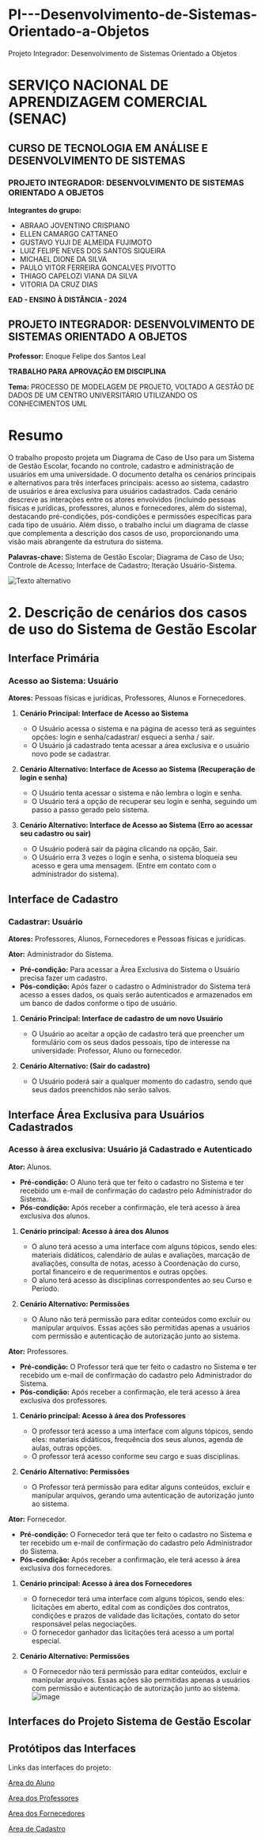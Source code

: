 # PI---Desenvolvimento-de-Sistemas-Orientado-a-Objetos
Projeto Integrador: Desenvolvimento de Sistemas Orientado a Objetos
# SERVIÇO NACIONAL DE APRENDIZAGEM COMERCIAL (SENAC)
## CURSO DE TECNOLOGIA EM ANÁLISE E DESENVOLVIMENTO DE SISTEMAS
### PROJETO INTEGRADOR: DESENVOLVIMENTO DE SISTEMAS ORIENTADO A OBJETOS

**Integrantes do grupo:**
- ABRAAO JOVENTINO CRISPIANO
- ELLEN CAMARGO CATTANEO
- GUSTAVO YUJI DE ALMEIDA FUJIMOTO
- LUIZ FELIPE NEVES DOS SANTOS SIQUEIRA
- MICHAEL DIONE DA SILVA
- PAULO VITOR FERREIRA GONCALVES PIVOTTO
- THIAGO CAPELOZI VIANA DA SILVA
- VITORIA DA CRUZ DIAS

**EAD - ENSINO À DISTÂNCIA - 2024**

## PROJETO INTEGRADOR: DESENVOLVIMENTO DE SISTEMAS ORIENTADO A OBJETOS
**Professor:** Enoque Felipe dos Santos Leal

**TRABALHO PARA APROVAÇÃO EM DISCIPLINA**

**Tema:** PROCESSO DE MODELAGEM DE PROJETO, VOLTADO A GESTÃO DE DADOS DE UM CENTRO UNIVERSITÁRIO UTILIZANDO OS CONHECIMENTOS UML

# Resumo

O trabalho proposto projeta um Diagrama de Caso de Uso para um Sistema de Gestão Escolar, focando no controle, cadastro e administração de usuários em uma universidade. O documento detalha os cenários principais e alternativos para três interfaces principais: acesso ao sistema, cadastro de usuários e área exclusiva para usuários cadastrados. Cada cenário descreve as interações entre os atores envolvidos (incluindo pessoas físicas e jurídicas, professores, alunos e fornecedores, além do sistema), destacando pré-condições, pós-condições e permissões específicas para cada tipo de usuário. Além disso, o trabalho inclui um diagrama de classe que complementa a descrição dos casos de uso, proporcionando uma visão mais abrangente da estrutura do sistema.

**Palavras-chave:** Sistema de Gestão Escolar; Diagrama de Caso de Uso; Controle de Acesso; Interface de Cadastro; Iteração Usuário-Sistema.

![Texto alternativo](https://github.com/thiagocvsilva/trabalho/blob/main/Captura%20de%20tela%202024-05-19%20182835.png)


# 2. Descrição de cenários dos casos de uso do Sistema de Gestão Escolar

## Interface Primária

### Acesso ao Sistema: Usuário

**Atores:** Pessoas físicas e jurídicas, Professores, Alunos e Fornecedores.

1. **Cenário Principal: Interface de Acesso ao Sistema**
   - O Usuário acessa o sistema e na página de acesso terá as seguintes opções: login e senha/cadastrar/ esqueci a senha / sair.
   - O Usuário já cadastrado tenta acessar a área exclusiva e o usuário novo pode se cadastrar.

2. **Cenário Alternativo: Interface de Acesso ao Sistema (Recuperação de login e senha)**
   - O Usuário tenta acessar o sistema e não lembra o login e senha.
   - O Usuário terá a opção de recuperar seu login e senha, seguindo um passo a passo gerado pelo sistema.

3. **Cenário Alternativo: Interface de Acesso ao Sistema (Erro ao acessar seu cadastro ou sair)**
   - O Usuário poderá sair da página clicando na opção, Sair.
   - O Usuário erra 3 vezes o login e senha, o sistema bloqueia seu acesso e gera uma mensagem. (Entre em contato com o administrador do sistema).

## Interface de Cadastro

### Cadastrar: Usuário

**Atores:** Professores, Alunos, Fornecedores e Pessoas físicas e jurídicas.

**Ator:** Administrador do Sistema.

- **Pré-condição:** Para acessar a Área Exclusiva do Sistema o Usuário precisa fazer um cadastro.
- **Pós-condição:** Após fazer o cadastro o Administrador do Sistema terá acesso a esses dados, os quais serão autenticados e armazenados em um banco de dados conforme o tipo de usuário.

1. **Cenário Principal: Interface de cadastro de um novo Usuário**
   - O Usuário ao aceitar a opção de cadastro terá que preencher um formulário com os seus dados pessoais, tipo de interesse na universidade: Professor, Aluno ou fornecedor.

2. **Cenário Alternativo: (Sair do cadastro)**
   - O Usuário poderá sair a qualquer momento do cadastro, sendo que seus dados preenchidos não serão salvos.

## Interface Área Exclusiva para Usuários Cadastrados

### Acesso à área exclusiva: Usuário já Cadastrado e Autenticado

**Ator:** Alunos.

- **Pré-condição:** O Aluno terá que ter feito o cadastro no Sistema e ter recebido um e-mail de confirmação do cadastro pelo Administrador do Sistema.
- **Pós-condição:** Após receber a confirmação, ele terá acesso à área exclusiva dos alunos.

1. **Cenário principal: Acesso à área dos Alunos**
   - O aluno terá acesso a uma interface com alguns tópicos, sendo eles: materiais didáticos, calendário de aulas e avaliações, marcação de avaliações, consulta de notas, acesso à Coordenação do curso, portal financeiro e de requerimentos e outras opções.
   - O aluno terá acesso às disciplinas correspondentes ao seu Curso e Período.

2. **Cenário Alternativo: Permissões**
   - O Aluno não terá permissão para editar conteúdos como excluir ou manipular arquivos. Essas ações são permitidas apenas a usuários com permissão e autenticação de autorização junto ao sistema.

**Ator:** Professores.

- **Pré-condição:** O Professor terá que ter feito o cadastro no Sistema e ter recebido um e-mail de confirmação do cadastro pelo Administrador do Sistema.
- **Pós-condição:** Após receber a confirmação, ele terá acesso à área exclusiva dos professores.

1. **Cenário principal: Acesso à área dos Professores**
   - O professor terá acesso a uma interface com alguns tópicos, sendo eles: materiais didáticos, frequência dos seus alunos, agenda de aulas, outras opções.
   - O professor terá acesso conforme seu cargo e suas disciplinas.

2. **Cenário Alternativo: Permissões**
   - O Professor terá permissão para editar alguns conteúdos, excluir e manipular arquivos, gerando uma autenticação de autorização junto ao sistema.

**Ator:** Fornecedor.

- **Pré-condição:** O Fornecedor terá que ter feito o cadastro no Sistema e ter recebido um e-mail de confirmação do cadastro pelo Administrador do Sistema.
- **Pós-condição:** Após receber a confirmação, ele terá acesso à área exclusiva dos fornecedores.

1. **Cenário principal: Acesso à área dos Fornecedores**
   - O fornecedor terá uma interface com alguns tópicos, sendo eles: licitações em aberto, edital com as condições dos contratos, condições e prazos de validade das licitações, contato do setor responsável pelas negociações.
   - O fornecedor ganhador das licitações terá acesso a um portal especial.

2. **Cenário Alternativo: Permissões**
   - O Fornecedor não terá permissão para editar conteúdos, excluir e manipular arquivos. Essas ações são permitidas apenas a usuários com permissão e autenticação de autorização junto ao sistema.
   ![image](https://github.com/thiagocvsilva/trabalho/blob/main/diagram%20de%20classe%20.png)

## Interfaces do Projeto Sistema de Gestão Escolar
## Protótipos das Interfaces

Links das interfaces do projeto:

[Area do Aluno](https://gamma.app/docs/Area-do-Aluno-tddjehqtzl4jfsh)
  
[Area dos Professores](https://gamma.app/docs/Cadastro-e-Confirmacao-de-Professores-j6l4excng4e4l73)

[Area dos Fornecedores](https://gamma.app/docs/Acesso-a-Area-do-Fornecedor-m27vsokt5gf4xz8)

[Area de Cadastro](https://gamma.app/docs/Interface-de-Cadastro-rtfj0c8pj1yd44t)




